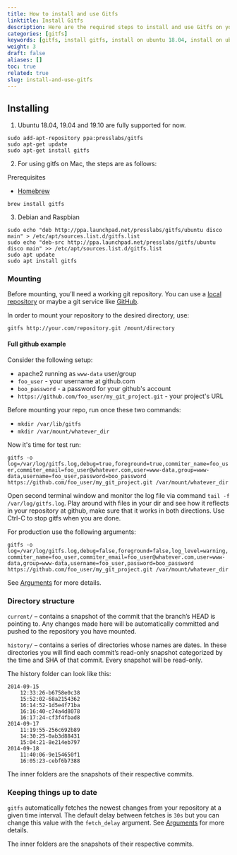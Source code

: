 ```yaml
---
title: How to install and use Gitfs
linktitle: Install Gitfs
description: Here are the required steps to install and use Gitfs on your machine.
categories: [gitfs]
keywords: [gitfs, install gitfs, install on ubuntu 18.04, install on ubuntu 19.04, gitfs on ubuntu, gitfs on debian, gitfs on macos]
weight: 3
draft: false
aliases: []
toc: true
related: true
slug: install-and-use-gitfs
---
```


## Installing

1. Ubuntu 18.04, 19.04 and 19.10 are fully supported for now.

```
sudo add-apt-repository ppa:presslabs/gitfs
sudo apt-get update
sudo apt-get install gitfs
```

2. For using gitfs on Mac, the steps are as follows:

Prerequisites
- [Homebrew](http://brew.sh/)
```
brew install gitfs
```

3. Debian and Raspbian

```
sudo echo "deb http://ppa.launchpad.net/presslabs/gitfs/ubuntu disco main" > /etc/apt/sources.list.d/gitfs.list
sudo echo "deb-src http://ppa.launchpad.net/presslabs/gitfs/ubuntu disco main" >> /etc/apt/sources.list.d/gitfs.list
sudo apt update
sudo apt install gitfs
```

### Mounting

Before mounting, you’ll need a working git repository. You can use a [local repository](http://git-scm.com/book/en/Git-on-the-Server-Setting-Up-the-Server) or maybe a git service like [GitHub](http://github.com/).

In order to mount your repository to the desired directory, use:

```
gitfs http://your.com/repository.git /mount/directory
```
#### Full github example
Consider the following setup:
- apache2 running as `www-data` user/group
- `foo_user` - your username at github.com
- `boo_password` - a password for your github's account
- `https://github.com/foo_user/my_git_project.git` - your project's URL

Before mounting your repo, run once these two commands:
- `mkdir /var/lib/gitfs`
- `mkdir /var/mount/whatever_dir`

Now it's time for test run:

`gitfs -o log=/var/log/gitfs.log,debug=true,foreground=true,commiter_name=foo_user,commiter_email=foo_user@whatever.com,user=www-data,group=www-data,username=foo_user,password=boo_password https://github.com/foo_user/my_git_project.git /var/mount/whatever_dir`

Open second terminal window and monitor the log file via command `tail -f /var/log/gitfs.log`. Play around with files in your dir and see how it reflects in your repository at github, make sure that it works in both directions. Use Ctrl-C to stop gitfs when you are done. 

For production use the following arguments:

`gitfs -o log=/var/log/gitfs.log,debug=false,foreground=false,log_level=warning,commiter_name=foo_user,commiter_email=foo_user@whatever.com,user=www-data,group=www-data,username=foo_user,password=boo_password https://github.com/foo_user/my_git_project.git /var/mount/whatever_dir`

See [Arguments](arguments.md) for more details.

### Directory structure

`current/` – contains a snapshot of the commit that the branch’s HEAD is pointing to. Any changes made here will be automatically committed and pushed to the repository you have mounted.

`history/` – contains a series of directories whose names are dates. In these directories you will find each commit’s read-only snapshot categorized by the time and SHA of that commit. Every snapshot will be read-only.

The history folder can look like this:

```shell
2014-09-15
    12:33:26-b6758e0c38
    15:52:02-68a2154362
    16:14:52-1d5e4f71ba
    16:16:40-c74a4d8078
    16:17:24-cf3f4fbad8
2014-09-17
    11:19:55-256c692b89
    14:30:25-0ab3d88431
    15:04:21-8e214eb797
2014-09-18
    11:40:06-9e154650f1
    16:05:23-cebf6b7388
```

The inner folders are the snapshots of their respective commits.

### Keeping things up to date

`gitfs` automatically fetches the newest changes from your repository at a given time interval. The default delay between fetches is `30s` but you can change this value with the `fetch_delay` argument. See [Arguments](arguments.md) for more details.


The inner folders are the snapshots of their respective commits.
